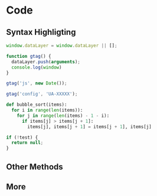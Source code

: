 # Code

## Syntax Highligting

```javascript title="test.js" linenums="0"
window.dataLayer = window.dataLayer || [];

function gtag() {
  dataLayer.push(arguments);
  console.log(window)
}

gtag('js', new Date());

gtag('config', 'UA-XXXXX');
```

```python title="bubble_sort.py" hl_lines="2 3 5"
def bubble_sort(items):
  for i in range(len(items)):
    for j in range(len(items) - 1 - i):
      if items[j] > items[j + 1]:
        items[j], items[j + 1] = items[j + 1], items[j]
```

```javascript title="return.js" hl_lines="2" linenums="0"
if (!test) {
  return null;
}
```

## Other Methods

## More
